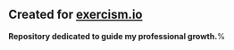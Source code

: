 ## Created for [exercism.io](https://exercism.io)

**Repository dedicated to guide my professional growth.**%
